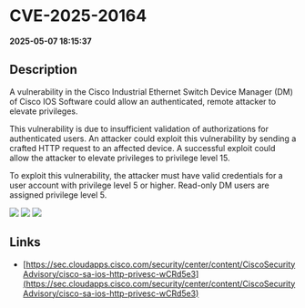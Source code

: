 # CVE-2025-20164

**2025-05-07 18:15:37**

## Description
A vulnerability in the Cisco Industrial Ethernet Switch Device Manager (DM) of Cisco IOS Software could allow an authenticated, remote attacker to elevate privileges.
 This vulnerability is due to insufficient validation of authorizations for authenticated users. An attacker could exploit this vulnerability by sending a crafted HTTP request to an affected device. A successful exploit could allow the attacker to elevate privileges to privilege level 15.
 To exploit this vulnerability, the attacker must have valid credentials for a user account with privilege level 5 or higher. Read-only DM users are assigned privilege level 5.

![](https://img.shields.io/static/v1?label=Score&message=8.3&color=red)
![](https://img.shields.io/static/v1?label=Severity&message=HIGH&color=red)
![](https://img.shields.io/static/v1?label=CWE&message=Auth&color=green)

## Links
- [https://sec.cloudapps.cisco.com/security/center/content/CiscoSecurityAdvisory/cisco-sa-ios-http-privesc-wCRd5e3](https://sec.cloudapps.cisco.com/security/center/content/CiscoSecurityAdvisory/cisco-sa-ios-http-privesc-wCRd5e3)
